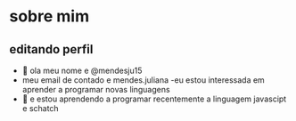 # sobre mim
## editando perfil


- 👋 ola meu nome e @mendesju15
- meu email de contado e mendes.juliana
-eu estou interessada em aprender a programar novas linguagens
- 🌱 e estou aprendendo a programar recentemente a linguagem javascipt e schatch
